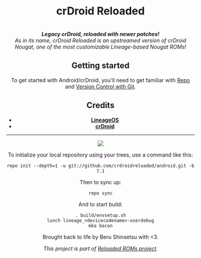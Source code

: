 <div align="center">
<h1>crDroid Reloaded</h1>
</br>
<strong><i> Legacy crDroid, reloaded with newer patches! </i></strong>
</br>
<i> As in its name, crDroid Reloaded is an upstreamed version of crDroid Nougat, one of the most customizable Lineage-based Nougat ROMs! </i>
</br>

Getting started
---------------
To get started with Android/crDroid, you'll need to get
familiar with [Repo](https://source.android.com/source/using-repo.html) and [Version Control with Git](https://source.android.com/source/version-control.html).
  
Credits
-------
- [**LineageOS**](https://github.com/LineageOS)
- [**crDroid**](https://github.com/crdroidandroid)
*********
<a href="https://twitter.com/WindowZ414">
<img src="https://img.shields.io/badge/Developer-Twitter-blue?style=for-the-badge">
</a>

To initialize your local repository using your trees, use a command like this:  
```
repo init --depth=1 -u git://github.com/crdroidreloaded/android.git -b 7.1
```
Then to sync up:
```
repo sync
```
And to start build:
```
. build/envsetup.sh
lunch lineage_<devicecodename>-userdebug
mka bacon
```

Brought back to life by Beru Shinsetsu with <3.

*This project is part of [Reloaded ROMs project](https://t.me/Reloaded_ROMs).*
